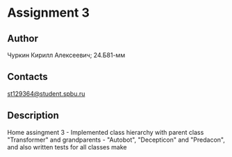 # Assignment 3
## Author
Чуркин Кирилл Алексеевич; 24.Б81-мм
## Contacts
st129364@student.spbu.ru
## Description
Home assingment 3 - Implemented class hierarchy with parent class "Transformer" and grandparents - "Autobot", "Decepticon" and "Predacon", and also written tests for all classes
make
